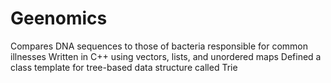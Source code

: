 # Geenomics

Compares DNA sequences to those of bacteria responsible for common illnesses
Written in C++ using vectors, lists, and unordered maps
Defined a class template for tree-based data structure called Trie
